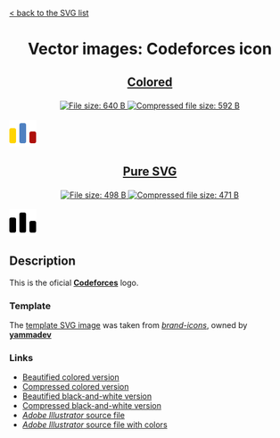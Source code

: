 [&lt; back to the SVG list](../ "Home page")

<h1><p align="center">Vector images: Codeforces icon</p></h1>

<h2><p align="center"><a href="Codeforces.colored.svg" title="View & Download Codeforces colored icon">Colored</a></p></h2>
<div class="badges" align="center">
	<a href="Codeforces.colored.svg" target="_blank" title="File size">
		<img alt="File size: 640 B" src="https://img.shields.io/static/v1?cacheSeconds=10800&style=flat&label=File%20size&message=640%20B&color=0aa">
	</a>
	<a href="./src/Codeforces.colored.min.svg" target="_blank" title="File size">
		<img alt="Compressed file size: 592 B" src="https://img.shields.io/static/v1?cacheSeconds=10800&style=flat&label=Compressed&message=592%20B&color=bb0">
	</a>
</div>
<div>
	<br>
	<img src="Codeforces.colored.svg" alt="Codeforces colored icon" title="Codeforces colored icon">
	<br>
</div>
<h2><p align="center"><a href="Codeforces.svg" title="View & Download Codeforces icon">Pure SVG</a></p></h2>
<div class="spoiler">
	<div class="spoiler_text" onclick="this.parentNode.classList.toggle('shown')"></div>
	<div class="spoiler_content">
		<div class="badges" align="center">
			<a href="Codeforces.svg" target="_blank" title="File size">
				<img alt="File size: 498 B" src="https://img.shields.io/static/v1?cacheSeconds=10800&style=flat&label=File%20size&message=498%20B&color=0aa">
			</a>
			<a href="./src/Codeforces.min.svg" target="_blank" title="File size">
				<img alt="Compressed file size: 471 B" src="https://img.shields.io/static/v1?cacheSeconds=10800&style=flat&label=Compressed&message=471%20B&color=bb0">
			</a>
		</div>
		<div>
			<br>
			<img src="Codeforces.svg" alt="Codeforces icon" title="Codeforces icon">
			<br>
		</div>
	</div>
</div>

## Description

This is the oficial **[Codeforces](https://codeforces.com "Visit codeforces.com")** logo.

### Template

The [template SVG image](https://github.com/yammadev/brand-icons/blob/master/svg/codeforces.svg "See template SVG file") was taken from *[brand-icons](https://github.com/yammadev/brand-icons "See 'brand-icons' by yammadev")*, owned by **[yammadev](https://github.com/yammadev "Github user: yammadev")**


### Links

-   [Beautified colored version](Codeforces.colored.svg "Download beautified colored SVG")
-   [Compressed colored version](./src/Codeforces.colored.min.svg "Download compressed colored SVG")
-   [Beautified black-and-white version](Codeforces.svg "Download beautified black-and-white SVG")
-   [Compressed black-and-white version](./src/Codeforces.min.svg "Download compressed black-and-white SVG")
-   [*Adobe Illustrator* source file](./src/Codeforces.ai "Download Adobe Illustrator (.ai) source file")
-   [*Adobe Illustrator* source file with colors](./src/Codeforces.colored.ai "Download Adobe Illustrator (.ai) source file with colors")